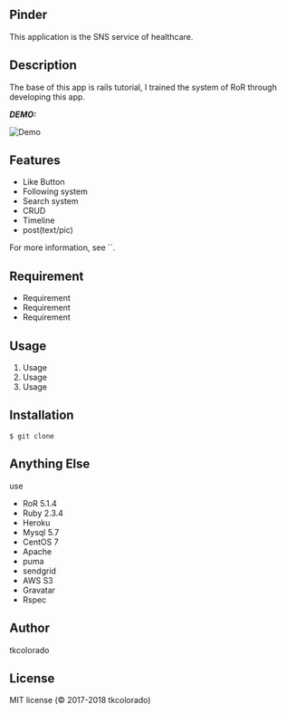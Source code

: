 ## Pinder 
This application is the SNS service of healthcare.

## Description
The base of this app is rails tutorial, I trained the system of RoR through developing this app.  


***DEMO:***

![Demo]()

## Features

- Like Button
- Following system
- Search system  
- CRUD  
- Timeline  
- post(text/pic)  

For more information, see ``.

## Requirement

- Requirement
- Requirement
- Requirement

## Usage

1. Usage
2. Usage
3. Usage

## Installation

    $ git clone 

## Anything Else  
use  
- RoR 5.1.4  
- Ruby 2.3.4  
- Heroku  
- Mysql 5.7  
- CentOS 7  
- Apache  
- puma  
- sendgrid  
- AWS S3  
- Gravatar  
- Rspec

## Author

tkcolorado

## License

MIT license (© 2017-2018 tkcolorado)
